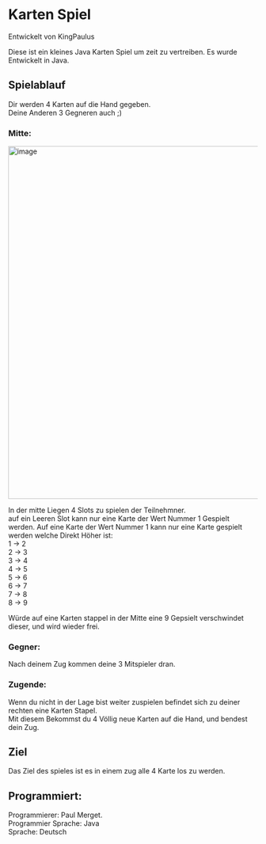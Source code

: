 # Karten Spiel
Entwickelt von KingPaulus

Diese ist ein kleines Java Karten Spiel um zeit zu vertreiben.
Es wurde Entwickelt in Java.

## Spielablauf

Dir werden 4 Karten auf die Hand gegeben. <br>
Deine Anderen 3 Gegneren auch ;) <br>

### Mitte:
<img width="713" alt="image" src="https://user-images.githubusercontent.com/114057140/229119353-f705f714-596d-48a7-b21f-33cfc3ee2c0e.png">

In der mitte Liegen 4 Slots zu spielen der Teilnehmner. <br>
auf ein Leeren Slot kann nur eine Karte der Wert Nummer 1 Gespielt werden.
Auf eine Karte der Wert Nummer 1 kann nur eine Karte gespielt werden welche Direkt Höher ist: <br>
1 -> 2 <br>
2 -> 3 <br>
3 -> 4 <br>
4 -> 5 <br>
5 -> 6 <br>
6 -> 7 <br>
7 -> 8 <br>
8 -> 9 <br>

Würde auf eine Karten stappel in der Mitte eine 9 Gepsielt verschwindet dieser, und wird wieder frei.

### Gegner:
Nach deinem Zug kommen deine 3 Mitspieler dran.

### Zugende:
Wenn du nicht in der Lage bist weiter zuspielen befindet sich zu deiner rechten eine Karten Stapel. <br>
Mit diesem Bekommst du 4 Völlig neue Karten auf die Hand, und bendest dein Zug.

## Ziel
Das Ziel des spieles ist es in einem zug alle 4 Karte los zu werden.

## Programmiert:
Programmierer: Paul Merget. <br>
Programmier Sprache: Java <br>
Sprache: Deutsch
